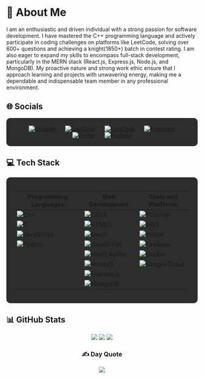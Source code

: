 # 💫 About Me
I am an enthusiastic and driven individual with a strong passion for software development. I have mastered the C++ programming language and actively participate in coding challenges on platforms like LeetCode, solving over 600+ questions and achieving a knight(1850+) batch in contest rating. I am also eager to expand my skills to encompass full-stack development, particularly in the MERN stack (React.js, Express.js, Node.js, and MongoDB). My proactive nature and strong work ethic ensure that I approach learning and projects with unwavering energy, making me a dependable and indispensable team member in any professional environment.

## 🌐 Socials
<div align="center" style="background-color:#2D2D2D; padding: 20px; border-radius: 10px;">
  
<div align="center">
  <a href="https://www.linkedin.com/in/manikanta-662b3322b/">
    <img src="https://img.shields.io/badge/LinkedIn-%230077B5.svg?logo=linkedin&logoColor=white" alt="LinkedIn" style="margin: 0 10px;">
  </a>
  <a href="https://leetcode.com/u/Soy_yo_mani/">
    <img src="https://img.shields.io/badge/LeetCode-%23FFA116.svg?logo=leetcode&logoColor=white" alt="LeetCode" style="margin: 0 10px;">
  </a>
  <a href="https://leetcode.com/u/SoyYoMani/">
    <img src="https://img.shields.io/badge/LeetCode-%23FFA116.svg?logo=leetcode&logoColor=white" alt="LeetCode" style="margin: 0 10px;">
  </a>
  <a href="https://www.instagram.com/soy_yo_manikanta/">
    <img src="https://img.shields.io/badge/Instagram-%23E4405F.svg?logo=Instagram&logoColor=white" alt="Instagram" style="margin: 0 10px;">
  </a>
  <a href="https://twitter.com/manikanta1922?s=11&t=VUKOrecp24SIw5wzyEGi1g">
    <img src="https://img.shields.io/badge/Twitter-%231DA1F2.svg?logo=Twitter&logoColor=white" alt="Twitter" style="margin: 0 10px;">
  </a>
  <a href="https://manikantaprotfolio.netlify.app/">
    <img src="https://img.shields.io/badge/Portfolio-%23000000.svg?logo=About.me&logoColor=white" alt="Portfolio" style="margin: 0 10px;">
  </a>
</div>
</div>

## 💻 Tech Stack

<div align="center" style="background-color:#2D2D2D; padding: 20px; border-radius: 10px;">

| **Programming Languages** | **Web Development** | **Tools and Platforms** |
|---------------------------|---------------------|-------------------------|
| ![C++](https://img.shields.io/badge/c++-%2300599C.svg?style=for-the-badge&logo=c%2B%2B&logoColor=white) | ![CSS3](https://img.shields.io/badge/css3-%231572B6.svg?style=for-the-badge&logo=css3&logoColor=white) | ![Postman](https://img.shields.io/badge/Postman-FF6C37?style=for-the-badge&logo=postman&logoColor=white)  |
| ![C](https://img.shields.io/badge/c-%2300599C.svg?style=for-the-badge&logo=c&logoColor=white) | ![HTML5](https://img.shields.io/badge/html5-%23E34F26.svg?style=for-the-badge&logo=html5&logoColor=white) | ![AWS](https://img.shields.io/badge/AWS-%23FF9900.svg?style=for-the-badge&logo=amazon-aws&logoColor=white) |
| ![JavaScript](https://img.shields.io/badge/javascript-%23323330.svg?style=for-the-badge&logo=javascript&logoColor=%23F7DF1E) | ![React](https://img.shields.io/badge/react-%2320232a.svg?style=for-the-badge&logo=react&logoColor=%2361DAFB) | ![Vercel](https://img.shields.io/badge/vercel-%23000000.svg?style=for-the-badge&logo=vercel&logoColor=white) |
| ![Python](https://img.shields.io/badge/python-3670A0?style=for-the-badge&logo=python&logoColor=ffdd54) | ![JavaScript](https://img.shields.io/badge/javascript-%23323330.svg?style=for-the-badge&logo=javascript&logoColor=%23F7DF1E) | ![Firebase](https://img.shields.io/badge/firebase-%23039BE5.svg?style=for-the-badge&logo=firebase) |
| | ![React Router](https://img.shields.io/badge/React_Router-CA4245?style=for-the-badge&logo=react-router&logoColor=white) | ![Docker](https://img.shields.io/badge/docker-%230db7ed.svg?style=for-the-badge&logo=docker&logoColor=white) |
| | ![NodeJS](https://img.shields.io/badge/node.js-6DA55F?style=for-the-badge&logo=node.js&logoColor=white) |![Google Cloud](https://img.shields.io/badge/GoogleCloud-%234285F4.svg?style=for-the-badge&logo=google-cloud&logoColor=white)|
| | ![Express.js](https://img.shields.io/badge/express.js-%23404d59.svg?style=for-the-badge&logo=express&logoColor=%2361DAFB) | |
| | ![MongoDB](https://img.shields.io/badge/MongoDB-%234ea94b.svg?style=for-the-badge&logo=mongodb&logoColor=white) | |
</div>

## 📊 GitHub Stats
<div align="center">

![](https://github-readme-stats.vercel.app/api?username=soyyomani&theme=radical&hide_border=false&include_all_commits=false&count_private=false)
![](https://github-readme-streak-stats.herokuapp.com/?user=soyyomani&theme=radical&hide_border=false)
![](https://github-readme-stats.vercel.app/api/top-langs/?username=soyyomani&theme=radical&hide_border=false&include_all_commits=false&count_private=false&layout=compact)
  ### ✍️ Day Quote
  ![](https://quotes-github-readme.vercel.app/api?type=horizontal&theme=radical)
</div>
